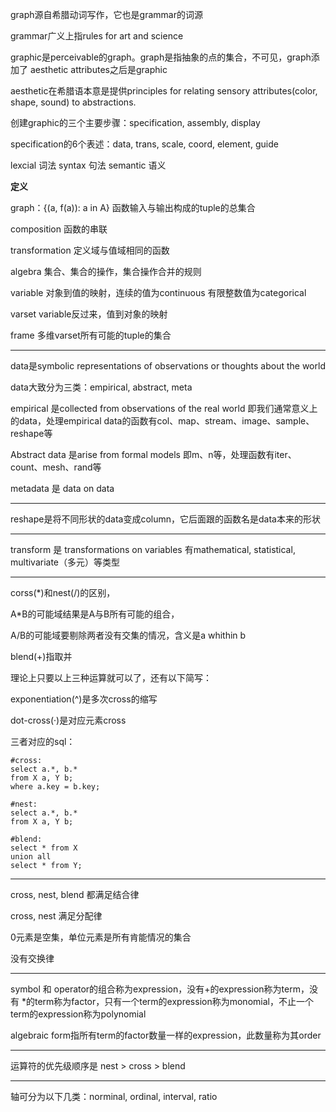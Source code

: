 graph源自希腊动词写作，它也是grammar的词源

grammar广义上指rules for art and science

graphic是perceivable的graph。graph是指抽象的点的集合，不可见，graph添加了 aesthetic attributes之后是graphic

aesthetic在希腊语本意是提供principles for relating sensory attributes(color, shape, sound) to abstractions.

创建graphic的三个主要步骤：specification, assembly, display

specification的6个表述：data, trans, scale, coord, element, guide

lexcial 词法 syntax 句法 semantic 语义

**定义**

graph：{(a, f(a)): a in A} 函数输入与输出构成的tuple的总集合

composition 函数的串联

transformation 定义域与值域相同的函数

algebra 集合、集合的操作，集合操作合并的规则

variable 对象到值的映射，连续的值为continuous 有限整数值为categorical

varset variable反过来，值到对象的映射

frame 多维varset所有可能的tuple的集合

---

data是symbolic representations of observations or thoughts about the world

data大致分为三类：empirical, abstract, meta

empirical 是collected from observations of the real world 即我们通常意义上的data，处理empirical data的函数有col、map、stream、image、sample、reshape等

Abstract data 是arise from formal models 即m、n等，处理函数有iter、count、mesh、rand等

metadata 是 data on data 

---

reshape是将不同形状的data变成column，它后面跟的函数名是data本来的形状

---

transform 是 transformations on variables 有mathematical, statistical, multivariate（多元）等类型

---

corss(\*)和nest(/)的区别，

A\*B的可能域结果是A与B所有可能的组合，

A/B的可能域要剔除两者没有交集的情况，含义是a whithin b

blend(+)指取并

理论上只要以上三种运算就可以了，还有以下简写：

exponentiation(^)是多次cross的缩写

dot-cross(·)是对应元素cross

三者对应的sql：

```
#cross:
select a.*, b.*
from X a, Y b;
where a.key = b.key;

#nest:
select a.*, b.*
from X a, Y b;

#blend:
select * from X
union all
select * from Y;
```

---

cross, nest, blend 都满足结合律

cross, nest 满足分配律

0元素是空集，单位元素是所有肯能情况的集合

没有交换律

---

symbol 和 operator的组合称为expression，没有+的expression称为term，没有 *的term称为factor，只有一个term的expression称为monomial，不止一个term的expression称为polynomial

algebraic form指所有term的factor数量一样的expression，此数量称为其order

---

运算符的优先级顺序是 nest > cross > blend

---

轴可分为以下几类：norminal, ordinal, interval, ratio
